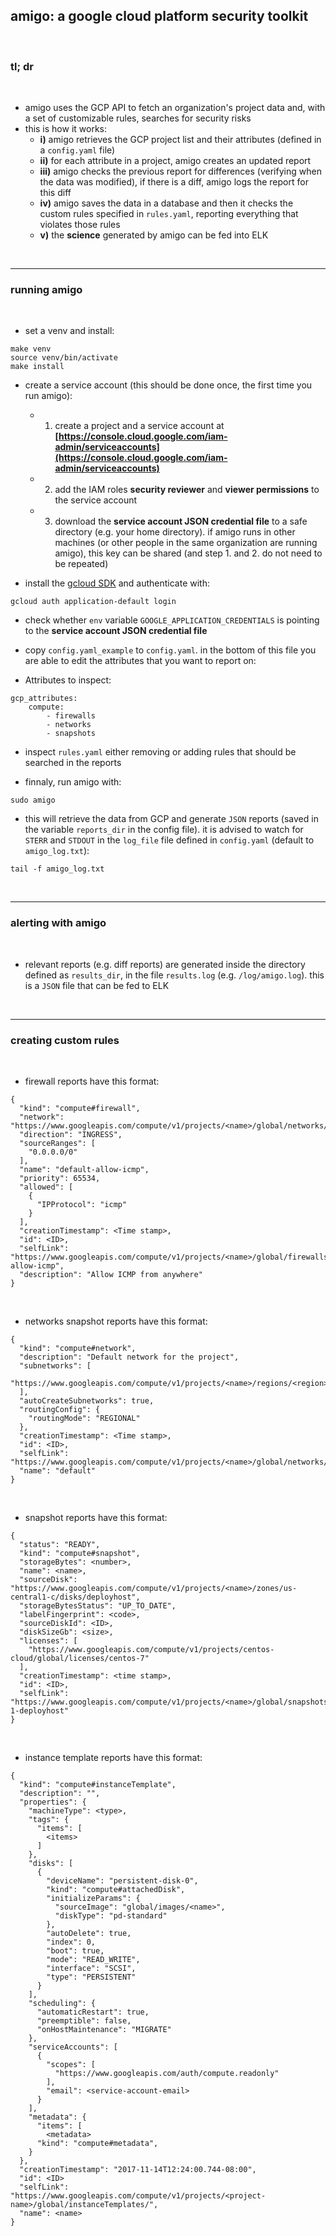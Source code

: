 ## amigo: a google cloud platform security toolkit

<br>

### tl; dr

<br>

* amigo uses the GCP API to fetch an organization's project data and, with a set of customizable rules, searches for security risks
* this is how it works:
    * **i)** amigo retrieves the GCP project list and their attributes (defined in a `config.yaml` file)
    * **ii)** for each attribute in a project, amigo creates an updated report
    * **iii)** amigo checks the previous report for differences (verifying when the data was modified), if there is a diff, amigo logs the report for this diff
    * **iv)** amigo saves the data in a database and then it checks the custom rules specified in `rules.yaml`, reporting everything that violates those rules
    * **v)** the **science** generated by amigo can be fed into ELK

<br>

----

### running amigo

<br>

* set a venv and install:

```
make venv
source venv/bin/activate
make install
```

* create a service account (this should be done once, the first time you run amigo):   
    * 1. create a project and a service account at **[https://console.cloud.google.com/iam-admin/serviceaccounts](https://console.cloud.google.com/iam-admin/serviceaccounts)**
    * 2. add the IAM roles **security reviewer** and **viewer permissions** to the service account
    * 3. download the **service account JSON credential file** to a safe directory (e.g. your home directory). if amigo runs in other machines (or other people in the same organization are running amigo), this key can be shared (and step 1. and 2. do not need to be repeated)


* install the [gcloud SDK](https://cloud.google.com/sdk/downloads) and authenticate with:

```
gcloud auth application-default login
```

* check whether `env` variable `GOOGLE_APPLICATION_CREDENTIALS` is pointing to the **service account JSON credential file**

* copy `config.yaml_example` to `config.yaml`. in the bottom of this file you are able to edit the attributes that you want to report on:
  
* Attributes to inspect:
  
```
gcp_attributes:
    compute:
        - firewalls
        - networks
        - snapshots
```


* inspect `rules.yaml` either removing or adding rules that should be searched in the reports

* finnaly, run amigo with:

```
sudo amigo
```

* this will retrieve the data from GCP and generate `JSON` reports (saved in the variable `reports_dir` in the config file). it is advised to watch for `STERR` and `STDOUT` in the `log_file` file defined in `config.yaml` (default to `amigo_log.txt`):

```
tail -f amigo_log.txt
```

<br>

----

### alerting with amigo

<br>

* relevant reports (e.g. diff reports) are generated inside the directory defined as `results_dir`, in the file `results.log` (e.g. `/log/amigo.log`). this is a `JSON` file that can be fed to ELK

<br>

----

### creating custom rules

<br>

* firewall reports have this format:

```
{
  "kind": "compute#firewall",
  "network": "https://www.googleapis.com/compute/v1/projects/<name>/global/networks/default",
  "direction": "INGRESS",
  "sourceRanges": [
    "0.0.0.0/0"
  ],
  "name": "default-allow-icmp",
  "priority": 65534,
  "allowed": [
    {
      "IPProtocol": "icmp"
    }
  ],
  "creationTimestamp": <Time stamp>,
  "id": <ID>,
  "selfLink": "https://www.googleapis.com/compute/v1/projects/<name>/global/firewalls/default-allow-icmp",
  "description": "Allow ICMP from anywhere"
}
```

<br>

* networks snapshot reports have this format:

```
{
  "kind": "compute#network",
  "description": "Default network for the project",
  "subnetworks": [
    "https://www.googleapis.com/compute/v1/projects/<name>/regions/<region>/subnetworks/default",
  ],
  "autoCreateSubnetworks": true,
  "routingConfig": {
    "routingMode": "REGIONAL"
  },
  "creationTimestamp": <Time stamp>,
  "id": <ID>,
  "selfLink": "https://www.googleapis.com/compute/v1/projects/<name>/global/networks/default",
  "name": "default"
}
```


<br>

* snapshot reports have this format:

```
{
  "status": "READY",
  "kind": "compute#snapshot",
  "storageBytes": <number>,
  "name": <name>,
  "sourceDisk": "https://www.googleapis.com/compute/v1/projects/<name>/zones/us-central1-c/disks/deployhost",
  "storageBytesStatus": "UP_TO_DATE",
  "labelFingerprint": <code>,
  "sourceDiskId": <ID>,
  "diskSizeGb": <size>,
  "licenses": [
    "https://www.googleapis.com/compute/v1/projects/centos-cloud/global/licenses/centos-7"
  ],
  "creationTimestamp": <time stamp>,
  "id": <ID>,
  "selfLink": "https://www.googleapis.com/compute/v1/projects/<name>/global/snapshots/snapshot-1-deployhost"
}
```

<br>

* instance template reports have this format:


```
{
  "kind": "compute#instanceTemplate",
  "description": "",
  "properties": {
    "machineType": <type>,
    "tags": {
      "items": [
        <items>
      ]
    },
    "disks": [
      {
        "deviceName": "persistent-disk-0",
        "kind": "compute#attachedDisk",
        "initializeParams": {
          "sourceImage": "global/images/<name>",
          "diskType": "pd-standard"
        },
        "autoDelete": true,
        "index": 0,
        "boot": true,
        "mode": "READ_WRITE",
        "interface": "SCSI",
        "type": "PERSISTENT"
      }
    ],
    "scheduling": {
      "automaticRestart": true,
      "preemptible": false,
      "onHostMaintenance": "MIGRATE"
    },
    "serviceAccounts": [
      {
        "scopes": [
          "https://www.googleapis.com/auth/compute.readonly"
        ],
        "email": <service-account-email>
      }
    ],
    "metadata": {
      "items": [
        <metadata>
      "kind": "compute#metadata",
    }
  },
  "creationTimestamp": "2017-11-14T12:24:00.744-08:00",
  "id": <ID>
  "selfLink": "https://www.googleapis.com/compute/v1/projects/<project-name>/global/instanceTemplates/",
  "name": <name>
}
```

